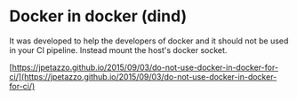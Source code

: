 # Docker in docker \(dind\)

It was developed to help the developers of docker and it should not be used in your CI pipeline. Instead mount the host's docker socket.

[https://jpetazzo.github.io/2015/09/03/do-not-use-docker-in-docker-for-ci/](https://jpetazzo.github.io/2015/09/03/do-not-use-docker-in-docker-for-ci/)

